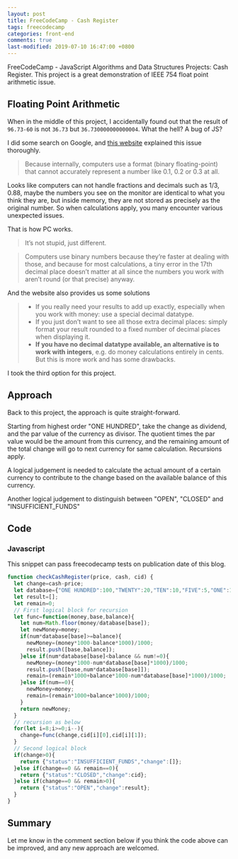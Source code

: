 ```yaml
---
layout: post
title: FreeCodeCamp - Cash Register
tags: freecodecamp
categories: front-end
comments: true
last-modified: 2019-07-10 16:47:00 +0800
---
```

FreeCodeCamp - JavaScript Algorithms and Data Structures Projects: Cash Register. This project is a great demonstration of IEEE 754 float point arithmetic issue.

## Floating Point Arithmetic
When in the middle of this project, I accidentally found out that the result of `96.73-60` is not `36.73` but `36.730000000000004`. What the hell? A bug of JS?

I did some search on Google, and [this website](https://floating-point-gui.de/) explained this issue thoroughly.
>Because internally, computers use a format (binary floating-point) that cannot accurately represent a number like 0.1, 0.2 or 0.3 at all.

Looks like computers can not handle fractions and decimals such as 1/3, 0.88, maybe the numbers you see on the monitor are identical to what you think they are, but inside memory, they are not stored as precisely as the original number. So when calculations apply, you many encounter various unexpected issues.

That is how PC works.
>It’s not stupid, just different.

>Computers use binary numbers because they’re faster at dealing with those, and because for most calculations, a tiny error in the 17th decimal place doesn’t matter at all since the numbers you work with aren’t round (or that precise) anyway.

And the website also provides us some solutions
> * If you really need your results to add up exactly, especially when you work with money: use a special decimal datatype.
> * If you just don’t want to see all those extra decimal places: simply format your result rounded to a fixed number of decimal places when displaying it.
> * **If you have no decimal datatype available, an alternative is to work with integers**, e.g. do money calculations entirely in cents. But this is more work and has some drawbacks.

I took the third option for this project.

## Approach
Back to this project, the approach is quite straight-forward.

Starting from highest order "ONE HUNDRED", take the change as dividend, and the  par value of the currency as divisor. The quotient times the par value would be the amount from this currency, and the remaining amount of the total change will go to next currency for same calculation. Recursions apply.

A logical judgement is needed to calculate the actual amount of a certain currency to contribute to the change based on the available balance of this currency.

Another logical judgement to distinguish between "OPEN", "CLOSED" and "INSUFFICIENT_FUNDS"

## Code
### Javascript
This snippet can pass freecodecamp tests on publication date of this blog.
```javascript
function checkCashRegister(price, cash, cid) {
  let change=cash-price;
  let database={"ONE HUNDRED":100,"TWENTY":20,"TEN":10,"FIVE":5,"ONE":1,"QUARTER":0.25,"DIME":0.1,"NICKEL":0.05,"PENNY":0.01};
  let result=[];
  let remain=0;
  // First logical block for recursion
  let func=function(money,base,balance){
    let num=Math.floor(money/database[base]);
    let newMoney=money;
    if(num*database[base]>=balance){
      newMoney=(money*1000-balance*1000)/1000;
      result.push([base,balance]);
    }else if(num*database[base]<balance && num!=0){
      newMoney=(money*1000-num*database[base]*1000)/1000;
      result.push([base,num*database[base]]);
      remain=(remain*1000+balance*1000-num*database[base]*1000)/1000;
    }else if(num==0){
      newMoney=money;
      remain=(remain*1000+balance*1000)/1000;
    }
    return newMoney;   
  }
  // recursion as below
  for(let i=8;i>=0;i--){
    change=func(change,cid[i][0],cid[i][1]);
  }
  // Second logical block
  if(change>0){
    return {"status":"INSUFFICIENT_FUNDS","change":[]};
  }else if(change==0 && remain==0){
    return {"status":"CLOSED","change":cid};
  }else if(change==0 && remain>0){
    return {"status":"OPEN","change":result};
  }
}
```


## Summary
Let me know in the comment section below if you think the code above can be improved, and any new approach are welcomed.

